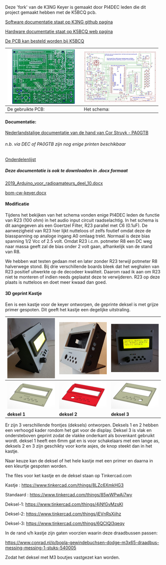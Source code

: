 Deze 'fork' van de K3NG Keyer is gemaakt door PI4DEC leden die dit project gemaakt hebben met de K5BCQ pcb.

[Software documentatie staat op K3NG github pagina](https://github.com/k3ng/k3ng_cw_keyer/wiki)

[Hardware documentatie staat op K5BCQ web pagina](https://www.qsl.net/k5bcq/Kits/Keyer.pdf)

[De PCB kan besteld worden bij K5BCQ](https://www.qsl.net/k5bcq/Kits/Kits.html)

[![](../images/pcb-thumbnail.jpeg)](../images/pcb_layout.jpg) |  [![](../images/SchematicTN.jpg)](../images/Schematic.pdf)
------------------------------------------------------- | ----------------------------------------------------
De gebruikte PCB:                                       | Het schema:

#### Documentatie:
[Nederlandstalige documentatie van de hand van Cor Struyk - PA0GTB](PA0GTB_documentatie.md)
###### *n.b. via DEC of PA0GTB zijn nog enige printen beschikbaar*

[Onderdelenlijst](bom_cw_keyer.md)

##### Deze documentatie is ook te downloaden in .docx formaat

[2019_Arduino_voor_radioamateurs_deel_10.docx](2019_Arduino_voor_radioamateurs_deel_10.docx)

[bom-cw-keyer.docx](bom-cw-keyer.docx)

#### Modificatie
Tijdens het bekijken van het schema vonden enige PI4DEC leden de functie van R23 (100 ohm) in het audio input circuit raadselachtig. In het schema is dit aangegeven als een Goertzel Filter, R23 parallel met C6 (0.1uF). De aanwezigheid van R23 hier lijkt nutteloos of zelfs foutief omdat deze de biasspanning op analoge ingang A0 omlaag trekt. Normaal is deze bias spanning 1/2 Vcc of 2.5 volt. Omdat R23 i.c.m. potmeter R8 een DC weg naar massa geeft zal de bias onder 2 volt gaan, afhankelijk van de stand van R8.

We hebben wat testen gedaan met en later zonder R23 terwijl potmeter R8 halverwege stond. Bij drie verschillende boards bleek dat het weghalen van R23 positief uitwerkte op de decodeer kwaliteit. Daarom raad ik aan om R23 niet te monteren of indien reeds geplaatst deze te verwijderen. R23 op deze plaats is nutteloos en doet meer kwaad dan goed.


#### 3D geprint Kastje
Een is een kastje voor de keyer ontworpen, de geprinte deksel is met grijze primer gespoten. Dit geeft het kastje een degelijke uitstraling.

[![](../images/photo-1tn.jpg)](../images/photo-1.jpg) | [![](../images/BoxFinished.jpg)](../images/BoxFinished.jpg) | [![](../images/photo-2tn.jpg)](../images/photo-2.jpg)
------------------ | ---- | -------------------
![](../images/deksel1.jpg) | ![](../images/deksel2.jpg) | ![](../images/deksel3.jpg)
**deksel 1** |  **deksel 2**  |  **deksel 3**


Er zijn 3 verschillende frontjes (deksels)  ontworpen. Deksels 1 en 2 hebben een verhoogd kader rondom het gat voor de display. Deksel 3 is vlak en ondersteboven geprint zodat de vlakke onderkant als bovenkant gebruikt wordt. 
deksel 1 heeft een 6mm gat en is voor schakelaars met een lange as, deksels 2 en 3 zijn geschikty voor korte asjes, de knop steekt dan in het kastje.

Naar keuze kan de deksel of het hele kastje met een primer en daarna in een kleurtje gespoten worden.

The files voor ket kastje en de deksel staan op Tinkercad.com

Kastje  : https://www.tinkercad.com/things/8LZc6XmkHG3

Standaard : https://www.tinkercad.com/things/85wWPwAi7wy

Deksel-1: https://www.tinkercad.com/things/4jNfGvMzsKl

Deksel-2: https://www.tinkercad.com/things/jEVnRsXiihz

Deksel-3: https://www.tinkercad.com/things/6QCIQl3qeqy

In de rand v/h kastje zijn gaten voorzien waarin deze draadbussen passen:

https://www.conrad.nl/p/bopla-gewindebuchsen-dodge-m3x65-draadbus-messing-messing-1-stuks-540005

Zodat het deksel met M3 boutjes vastgezet kan worden.
